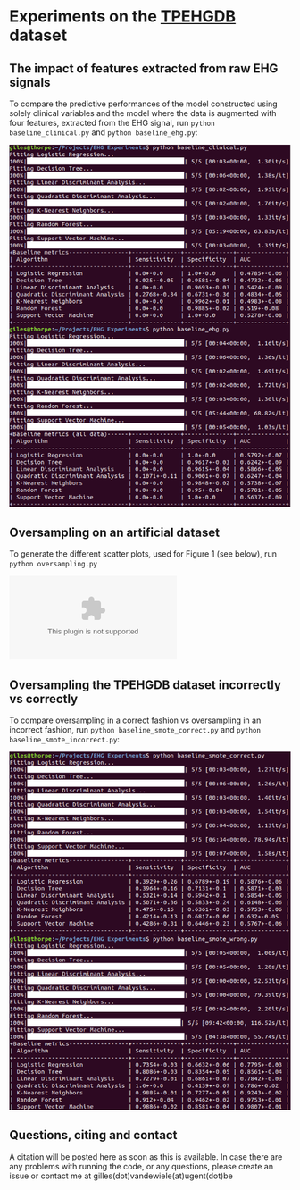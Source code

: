 # Experiments on the [TPEHGDB](https://www.physionet.org/physiobank/database/tpehgdb/) dataset

## The impact of features extracted from raw EHG signals

To compare the predictive performances of the model constructed using solely clinical variables and the model where the data is augmented with four features, extracted from the EHG signal, run `python baseline_clinical.py` and `python baseline_ehg.py`:

![The impact of features extracted from EHG signals](figures/impact_ehg.png)

## Oversampling on an artificial dataset

To generate the different scatter plots, used for Figure 1 (see below), run `python oversampling.py`

![Oversamping correctly vs incorrectly (artificial dataset)](figures/EHG_BLOCK.eps)

## Oversampling the TPEHGDB dataset incorrectly vs correctly

To compare oversampling in a correct fashion vs oversampling in an incorrect fashion, run `python baseline_smote_correct.py` and `python baseline_smote_incorrect.py`:

![Oversamping correctly vs incorrectly (TPEHGDB dataset)](figures/smote.png)

## Questions, citing and contact

A citation will be posted here as soon as this is available. In case there are any problems with running the code, or any questions, please create an issue or contact me at gilles(dot)vandewiele(at)ugent(dot)be 

